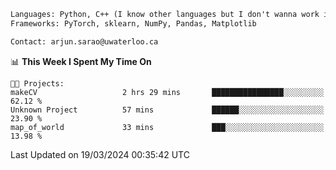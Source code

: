 ```txt
Languages: Python, C++ (I know other languages but I don't wanna work in em)
Frameworks: PyTorch, sklearn, NumPy, Pandas, Matplotlib

Contact: arjun.sarao@uwaterloo.ca
```

<!--START_SECTION:waka-->
📊 **This Week I Spent My Time On** 

```text
🐱‍💻 Projects: 
makeCV                   2 hrs 29 mins       ████████████████░░░░░░░░░   62.12 % 
Unknown Project          57 mins             ██████░░░░░░░░░░░░░░░░░░░   23.90 % 
map_of_world             33 mins             ███░░░░░░░░░░░░░░░░░░░░░░   13.98 % 
```


 Last Updated on 19/03/2024 00:35:42 UTC
<!--END_SECTION:waka-->

